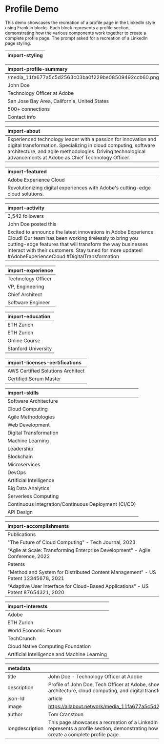 # Profile Demo

This demo showcases the recreation of a profile page in the LinkedIn style using Franklin blocks. Each block represents a profile section, demonstrating how the various components work together to create a complete profile page. The prompt asked for a recreation of a LinkedIn page styling. 

<!-- Global styling for the entire profile -->
| import-styling |
| :---- |

<!-- Header with navigation and search  -
| import-header |
| :---- |
-->

<!-- Profile summary with name, title, and location -->
| import-profile-summary |
| :---- |
| /media_11fa677a5c5d2563c03ba0f229be08509492ccb60.png |
| John Doe |
| Technology Officer at Adobe |
| San Jose Bay Area, California, United States |
| 500+ connections |
| Contact info |

<!-- About section with professional summary -->
| import-about |
| :---- |
| Experienced technology leader with a passion for innovation and digital transformation. Specializing in cloud computing, software architecture, and agile methodologies. Driving technological advancements at Adobe as Chief Technology Officer. |

<!-- Featured content section -->
| import-featured |
| :---- |
| Adobe Experience Cloud | adobe.com |
| Revolutionizing digital experiences with Adobe's cutting-edge cloud solutions. |

<!-- Recent activity section -->
| import-activity |
| :---- |
| 3,542 followers |
| John Doe posted this  |
| Excited to announce the latest innovations in Adobe Experience Cloud! Our team has been working tirelessly to bring you cutting-edge features that will transform the way businesses interact with their customers. Stay tuned for more updates! #AdobeExperienceCloud #DigitalTransformation |

<!-- Work experience section -->
| import-experience |
| :---- |
| Technology Officer | Adobe | Jan 2022 - Present |
| VP, Engineering | Adobe | Jan 2020 - Dec 2021 • 2 yrs |
| Chief Architect | Day Software | Jan 2010 - Dec 2019 • 10 yrs |
| Software Engineer | Tech Startup | Jan 2005 - Dec 2009 • 5 yrs |

<!-- Education section -->
| import-education |
| :---- |
| ETH Zurich | Master of Science in Computer Science | 2000 - 2002 |
| ETH Zurich | Bachelor of Science in Computer Science | 1995 - 2000 |
| Online Course | Advanced Machine Learning | 2018 |
| Stanford University | Executive Leadership Program | 2015 |

<!-- Licenses & Certifications section -->
| import-licenses-certifications |
| :---- |
| AWS Certified Solutions Architect | Amazon Web Services (AWS) |
| Certified Scrum Master | Scrum Alliance |

<!-- Skills section -->
| import-skills |
| :---- |
| Software Architecture |
| Cloud Computing |
| Agile Methodologies |
| Web Development |
| Digital Transformation |
| Machine Learning |
| Leadership |
| Blockchain |
| Microservices |
| DevOps |
| Artificial Intelligence |
| Big Data Analytics |
| Serverless Computing |
| Continuous Integration/Continuous Deployment (CI/CD) |
| API Design |

<!-- Accomplishments section -->
| import-accomplishments |
| :---- |
| Publications |
| "The Future of Cloud Computing" - Tech Journal, 2023 |
| "Agile at Scale: Transforming Enterprise Development" - Agile Conference, 2022 |
| Patents |
| "Method and System for Distributed Content Management" - US Patent 12345678, 2021 |
| "Adaptive User Interface for Cloud-Based Applications" - US Patent 87654321, 2020 |

<!-- Interests section -->
| import-interests |
| :---- |
| Adobe |
| ETH Zurich |
| World Economic Forum |
| TechCrunch |
| Cloud Native Computing Foundation |
| Artificial Intelligence and Machine Learning |

<!-- Footer section 
| import-footer |
| :---- |
-->

<!-- Metadata for SEO and page information -->
| metadata |  |
| :---- | :---- |
| title | John Doe - Technology Officer at Adobe |
| description | Profile of John Doe, Tech Officer at Adobe, showcasing his experience in software architecture, cloud computing, and digital transformation. |
| json-ld | article |
| image | https://allabout.network/media_11fa677a5c5d2563c03ba0f229be08509492ccb60.png |
| author | Tom Cranstoun |
| longdescription | This page showcases a recreation of a LinkedIn profile using Franklin blocks. Each block represents a profile section, demonstrating how the various components work together to create a complete profile page. |